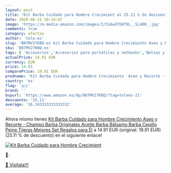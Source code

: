 ```yaml
---
layout: post
title: 'Kit Barba Cuidado para Hombre Crecimient al 25.11 % de descuento'
date: 2020-06-21 18:14:47
image: 'https://m.media-amazon.com/images/I/51AwX7OAT9L._SL400_.jpg'
comments: true
category: ofertas
author: 'tole.es'
slug: 'B07MV27KBQ-es Kit Barba Cuidado para Hombre Crecimiento Aseo y Recorte -...'
sku: 'B07MV27KBQ-es'
tags: [ 'Accesorios','Accesorios para portátiles y netbooks','Bolsas y fundas para portátiles y netbooks','Bolígrafos, lápices y útiles de escritura','Fundas blandas para portátiles y netbooks','Informática','Oficina y papelería','Rotuladores permanentes','Rotuladores y subrayadores','tijeras', ]
actualPrice: 14.91 EUR
currency: EUR
price: 14.91
comparePrice: 19.91 EUR
prodname: 'Kit Barba Cuidado para Hombre Crecimiento  Aseo y Recorte - Champú Barba  Originales Aceite Barba  Bálsamo Barba  Cepillo  Peine  Tijeras  Mejores Set Regalos para Él'
country: 'es'
flag: '🇪🇸'
brand: ''
buyurl: 'https://www.amazon.es/dp/B07MV27KBQ/?tag=tolees-21'
descuento: '25.11'
average: '16.243333333333332'
---
```


Ahora mismo tienes [Kit Barba Cuidado para Hombre Crecimiento  Aseo y Recorte - Champú Barba  Originales Aceite Barba  Bálsamo Barba  Cepillo  Peine  Tijeras  Mejores Set Regalos para Él](https://www.amazon.es/dp/B07MV27KBQ/?tag=tolees-21) a 14.91 EUR (original: 19.91 EUR) (25.11 %  de descuento) en el siguiente enlace!

[![Kit Barba Cuidado para Hombre Crecimient](https://m.media-amazon.com/images/I/51AwX7OAT9L._SL400_.jpg)](https://www.amazon.es/dp/B07MV27KBQ/?tag=tolees-21)

🔎:


[🛒 Visítala!!!](https://www.amazon.es/dp/B07MV27KBQ/?tag=tolees-21)
